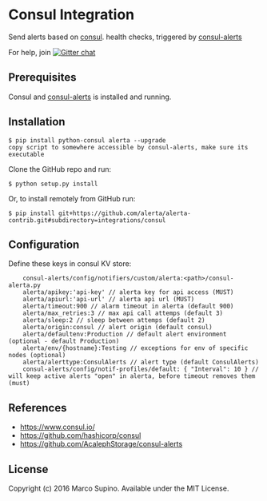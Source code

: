 Consul Integration
==================

Send alerts based on [consul](https://www.consul.io/). health checks,
triggered by [consul-alerts](https://github.com/AcalephStorage/consul-alerts)

For help, join [![Gitter chat](https://badges.gitter.im/alerta/chat.png)](https://gitter.im/alerta/chat)

Prerequisites
-------------

Consul and [consul-alerts](https://github.com/AcalephStorage/consul-alerts)
is installed and running.

Installation
------------
    $ pip install python-consul alerta --upgrade
    copy script to somewhere accessible by consul-alerts, make sure its executable

Clone the GitHub repo and run:

    $ python setup.py install

Or, to install remotely from GitHub run:

    $ pip install git+https://github.com/alerta/alerta-contrib.git#subdirectory=integrations/consul


Configuration
-------------

Define these keys in consul KV store:

        consul-alerts/config/notifiers/custom/alerta:<path>/consul-alerta.py
        alerta/apikey:'api-key' // alerta key for api access (MUST)
        alerta/apiurl:'api-url' // alerta api url (MUST)
        alerta/timeout:900 // alarm timeout in alerta (default 900)
        alerta/max_retries:3 // max api call attemps (default 3)
        alerta/sleep:2 // sleep between attemps (default 2)
        alerta/origin:consul // alert origin (default consul)
        alerta/defaultenv:Production // default alert environment (optional - default Production)
        alerta/env/{hostname}:Testing // exceptions for env of specific nodes (optional)
        alerta/alerttype:ConsulAlerts // alert type (default ConsulAlerts)
        consul-alerts/config/notif-profiles/default: { "Interval": 10 } // will keep active alerts "open" in alerta, before timeout removes them (must)


References
----------

  * https://www.consul.io/
  * https://github.com/hashicorp/consul
  * https://github.com/AcalephStorage/consul-alerts

License
-------

Copyright (c) 2016 Marco Supino. Available under the MIT License.
